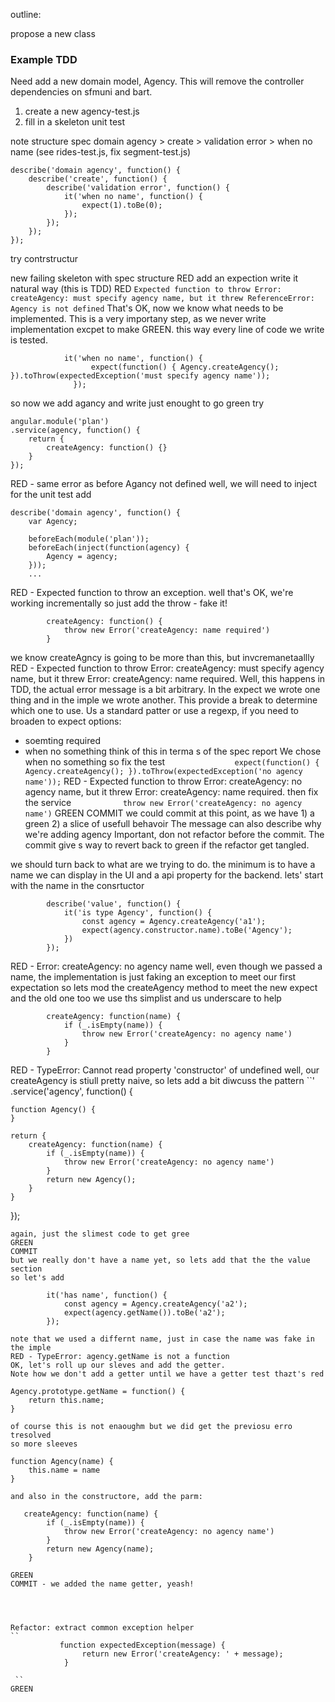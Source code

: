 outline:

propose a new class
### Example TDD
Need add a new domain model, Agency. This will remove the controller dependencies on sfmuni and bart.
1. create a new agency-test.js
1. fill in a skeleton unit test

note structure spec
domain agency > create > validation error > when no name
(see rides-test.js, fix segment-test.js)
```
describe('domain agency', function() {
    describe('create', function() {
        describe('validation error', function() {
            it('when no name', function() {
                expect(1).toBe(0);
            });
        });
    });
});
```

try contrstructur

new failing skeleton with spec structure
RED
add an expection
write it natural way (this is TDD)
RED ``Expected function to throw Error: createAgency: must specify agency name, but it threw ReferenceError: Agency is not defined``
That's OK, now we know what needs to be implemented. This is a very importany step, as we never write implementation excpet to make GREEN.
this way every line of code we write is tested.
```
            it('when no name', function() {
                  expect(function() { Agency.createAgency(); }).toThrow(expectedException('must specify agency name'));
              });
```
so now we add agancy and write just enought to go green
try
```
angular.module('plan')
.service(agency, function() {
    return {
        createAgency: function() {}
    }
});
```
RED - same error as before Agancy not defined
well, we will need to inject for the unit test add
```
describe('domain agency', function() {
    var Agency;

    beforeEach(module('plan'));
    beforeEach(inject(function(agency) {
        Agency = agency;
    }));
    ...
```
RED - Expected function to throw an exception.
well that's OK, we're working incrementally
so just add the throw - fake it!
```
        createAgency: function() {
            throw new Error('createAgency: name required')
        }
```
we know createAgncy is going to be more than this, but invcremanetaallly
RED - Expected function to throw Error: createAgency: must specify agency name, but it threw Error: createAgency: name required.
Well, this happens in TDD, the actual error message is a bit arbitrary. In the expect we wrote one thing and in the imple we wrote another.
This provide a break to determine which one to use. Us a standard patter or use a regexp, if you need to broaden to expect
options:
- soemting required
- when no something
think of this in terma s of the spec report
We chose when no something
so fix the test
``                expect(function() { Agency.createAgency(); }).toThrow(expectedException('no agency name'));
``
RED - Expected function to throw Error: createAgency: no agency name, but it threw Error: createAgency: name required.
then fix the service
``            throw new Error('createAgency: no agency name')
``
GREEN
COMMIT
we could commit at this point, as we have 1) a green 2) a slice of usefull behavoir
The message can also describe why we're adding agency
Important, don not refactor before the commit. The commit give s way to revert back to green if the refactor get tangled.

we should turn back to what are we trying to do.
the minimum is to have a name we can display in the UI and a api property for the backend.
lets' start with the name in the consrtuctor
```
        describe('value', function() {
            it('is type Agency', function() {
                const agency = Agency.createAgency('a1');
                expect(agency.constructor.name).toBe('Agency');
            })
        });

```
RED - Error: createAgency: no agency name
well, even though we passed a name, the implementation is just faking an exception to meet our first expectation
so lets mod the createAgency method to meet the new expect and the old one too
we  use ths simplist and us underscare to help
```
        createAgency: function(name) {
            if (_.isEmpty(name)) {
                throw new Error('createAgency: no agency name')
            }
        }
```
RED - TypeError: Cannot read property 'constructor' of undefined
well, our createAgency is stiull pretty naive, so lets add a bit
diwcuss the pattern
``'
.service('agency', function() {

    function Agency() {
    }

    return {
        createAgency: function(name) {
            if (_.isEmpty(name)) {
                throw new Error('createAgency: no agency name')
            }
            return new Agency();
        }
    }
});
```
again, just the slimest code to get gree
GREEN
COMMIT
but we really don't have a name yet, so lets add that the the value section
so let's add
```
            it('has name', function() {
                const agency = Agency.createAgency('a2');
                expect(agency.getName()).toBe('a2');
            });

```
note that we used a differnt name, just in case the name was fake in the imple
RED - TypeError: agency.getName is not a function
OK, let's roll up our sleves and add the getter.
Note how we don't add a getter until we have a getter test thazt's red
```
    Agency.prototype.getName = function() {
        return this.name;
    }

```
of course this is not enaoughm but we did get the previosu erro tresolved
so more sleeves
```
    function Agency(name) {
        this.name = name
    }
```
and also in the constructore, add the parm:
```
       createAgency: function(name) {
            if (_.isEmpty(name)) {
                throw new Error('createAgency: no agency name')
            }
            return new Agency(name);
        }

```
GREEN
COMMIT - we added the name getter, yeash!




Refactor: extract common exception helper
``
           function expectedException(message) {
                return new Error('createAgency: ' + message);
            }

 ``
GREEN



